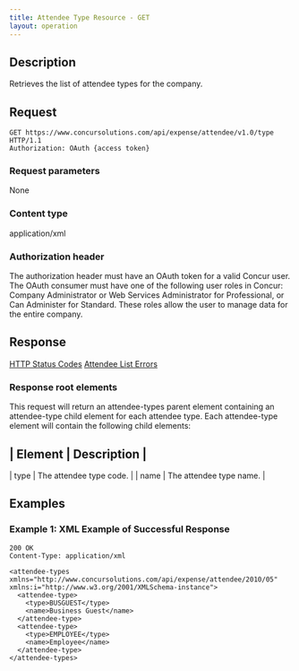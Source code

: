 ```yaml
---
title: Attendee Type Resource - GET
layout: operation
---
```



## Description
Retrieves the list of attendee types for the company.

## Request
    GET https://www.concursolutions.com/api/expense/attendee/v1.0/type HTTP/1.1 
    Authorization: OAuth {access token}

### Request parameters
None

### Content type
application/xml

### Authorization header
The authorization header must have an OAuth token for a valid Concur user.
The OAuth consumer must have one of the following user roles in Concur: Company Administrator or Web Services Administrator for Professional, or Can Administer for Standard. These roles allow the user to manage data for the entire company.

## Response
[HTTP Status Codes][1]
[Attendee List Errors][2]

### Response root elements
This request will return an attendee-types parent element containing an attendee-type child element for each attendee type. Each attendee-type element will contain the following child elements:

| Element | Description |
-------------------------
| type | The attendee type code. |
| name | The attendee type name. |

## Examples
### Example 1: XML Example of Successful Response

    200 OK
    Content-Type: application/xml

    <attendee-types xmlns="http://www.concursolutions.com/api/expense/attendee/2010/05" xmlns:i="http://www.w3.org/2001/XMLSchema-instance">
      <attendee-type>
        <type>BUSGUEST</type>
        <name>Business Guest</name>
      </attendee-type>
      <attendee-type>
        <type>EMPLOYEE</type>
        <name>Employee</name>
      </attendee-type>
    </attendee-types> 

[1]: https://developer.concur.com/reference/http-codes
[2]: https://developer.concur.com/node/374#responses
